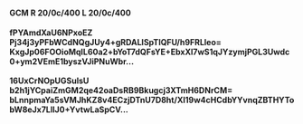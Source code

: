 #### GCM R 20/0c/400 L 20/0c/400
**fPYAmdXaU6NPxoEZ**<br/>**Pj34j3yPFbWCdNQgJUy4+gRDALlSpTlQFU/h9FRLleo=**<br/>**KxgJp06FOOioMqIL60a2+bYoT7dQFsYE+EbxXl7wS1qJYzymjPGL3Uwdc0+ym2VEmE1byszVJiPNuWbr...**<br/><br/>
**16UxCrNOpUGSulsU**<br/>**b2h1jYCpaiZmGM2qe42oaDsRB9Bkugcj3XTmH6DNrCM=**<br/>**bLnnpmaYa5sVMJhKZ8v4ECzjDTnU7D8ht/Xl19w4cHCdbYYvnqZBTHYTobW8eJx7LllJ0+YvtwLaSpCV...**